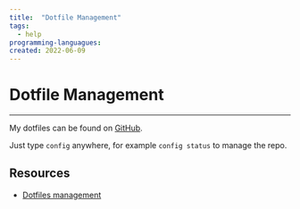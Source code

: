 ```yaml
---
title:  "Dotfile Management"
tags:
  - help
programming-languagues:
created: 2022-06-09
---
```

# Dotfile Management
---
My dotfiles can be found on [GitHub](https://github.com/pietraferreira/dotfiles).

Just type `config` anywhere, for example `config status` to manage the repo.

## Resources
* [Dotfiles management](https://www.ackama.com/what-we-think/the-best-way-to-store-your-dotfiles-a-bare-git-repository-explained/)